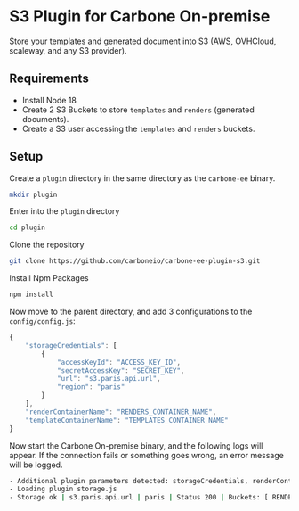 # S3 Plugin for Carbone On-premise

Store your templates and generated document into S3 (AWS, OVHCloud, scaleway, and any S3 provider).

## Requirements
- Install Node 18
- Create 2 S3 Buckets to store `templates` and `renders` (generated documents).
- Create a S3 user accessing the `templates` and `renders` buckets. 

## Setup

Create a `plugin` directory in the same directory as the `carbone-ee` binary.
```sh
mkdir plugin
```
Enter into the `plugin` directory
```sh
cd plugin
```
Clone the repository
```sh
git clone https://github.com/carboneio/carbone-ee-plugin-s3.git
```
Install Npm Packages
```sh
npm install
```
Now move to the parent directory, and add 3 configurations to the `config/config.js`:
```js
{
    "storageCredentials": [
        {
            "accessKeyId": "ACCESS_KEY_ID",
            "secretAccessKey": "SECRET_KEY",
            "url": "s3.paris.api.url",
            "region": "paris"
        }
    ],
    "renderContainerName": "RENDERS_CONTAINER_NAME",
    "templateContainerName": "TEMPLATES_CONTAINER_NAME"
}
```
Now start the Carbone On-premise binary, and the following logs will appear. If the connection fails or something goes wrong, an error message will be logged.

```sh
- Additional plugin parameters detected: storageCredentials, renderContainerName, templateContainerName in config.json file
- Loading plugin storage.js
- Storage ok | s3.paris.api.url | paris | Status 200 | Buckets: [ RENDERS_CONTAINER_NAME ][ TEMPLATES_CONTAINER_NAME ]
```
